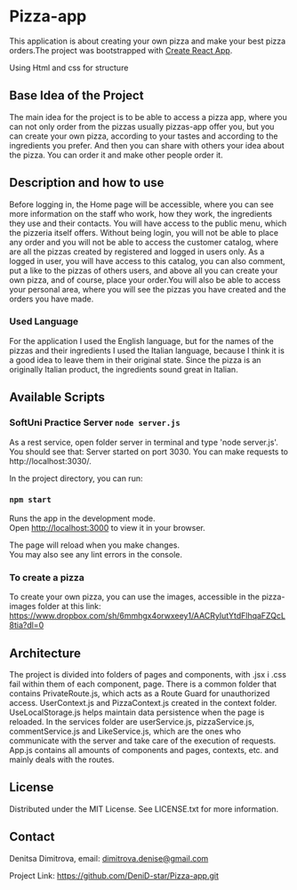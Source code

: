 # Pizza-app

This application is about creating your own pizza and make your best pizza orders.The project was bootstrapped with [Create React App](https://github.com/facebook/create-react-app).

Using Html and css for structure

## Base Idea of the Project

The main idea for the project is to be able to access a pizza app, where you can not only order from the pizzas usually pizzas-app offer you, but you can create your own pizza, according to your tastes and according to the ingredients you prefer. And then you can share with others your idea about the pizza. You can order it and make other people order it.

## Description and how to use

Before logging in, the Home page will be accessible, where you can see more information on the staff who work, how they work, the ingredients they use and their contacts. You will have access to the public menu, which the pizzeria itself offers. Without being login, you will not be able to place any order and you will not be able to access the customer catalog, where are all the pizzas created by registered and logged in users only. As a logged in user, you will have access to this catalog, you can also comment, put a like to the pizzas of others users, and above all you can create your own pizza, and of course, place your order.You will also be able to access your personal area, where you will see the pizzas you have created and the orders you have made.

### Used Language

For the application I used the English language, but for the names of the pizzas and their ingredients I used the Italian language, because I think it is a good idea to leave them in their original state. Since the pizza is an originally Italian product, the ingredients sound great in Italian.

## Available Scripts

### SoftUni Practice Server `node server.js` 

As a rest service, open folder server in terminal and type 'node server.js'. You should see that:
Server started on port 3030. You can make requests to http://localhost:3030/.

In the project directory, you can run:

### `npm start`

Runs the app in the development mode.\
Open [http://localhost:3000](http://localhost:3000) to view it in your browser.

The page will reload when you make changes.\
You may also see any lint errors in the console.

### To create a pizza
To create your own pizza, you can use the images, accessible in the pizza-images folder at this link: https://www.dropbox.com/sh/6mmhgx4orwxeey1/AACRyIutYtdFlhqaFZQcL8tia?dl=0


## Architecture

The project is divided into folders of pages and components, with .jsx i .css fail within them of each component, page. There is a common folder that contains PrivateRoute.js, which acts as a Route Guard for unauthorized access. UserContext.js and PizzaContext.js created in the context folder. UseLocalStorage.js helps maintain data persistence when the page is reloaded. In the services folder are userService.js, pizzaService.js, commentService.js and LikeService.js, which are the ones who communicate with the server and take care of the execution of requests. App.js contains all amounts of components and pages, contexts, etc. and mainly deals with the routes.

## License

Distributed under the MIT License. See LICENSE.txt for more information.

## Contact
Denitsa Dimitrova, email: dimitrova.denise@gmail.com

Project Link: https://github.com/DeniD-star/Pizza-app.git




